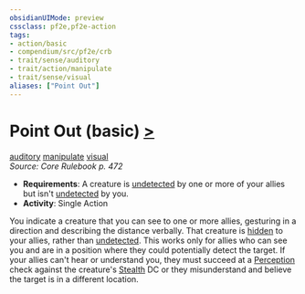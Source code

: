 ```yaml
---
obsidianUIMode: preview
cssclass: pf2e,pf2e-action
tags:
- action/basic
- compendium/src/pf2e/crb
- trait/sense/auditory
- trait/action/manipulate
- trait/sense/visual
aliases: ["Point Out"]
---
```

# Point Out (basic) [>](chapter-9-playing-the-game.md#Actions "Single Action")
[auditory](auditory.md)  [manipulate](manipulate.md)  [visual](visual.md)  
*Source: Core Rulebook p. 472*  


- **Requirements**: A creature is [undetected](conditions.md#Undetected) by one or more of your allies but isn't [undetected](conditions.md#Undetected) by you.
- **Activity**: Single Action

You indicate a creature that you can see to one or more allies, gesturing in a direction and describing the distance verbally. That creature is [hidden](conditions.md#Hidden) to your allies, rather than [undetected](conditions.md#Undetected). This works only for allies who can see you and are in a position where they could potentially detect the target. If your allies can't hear or understand you, they must succeed at a [Perception](../../compendium/skills.md#Perception) check against the creature's [Stealth](../../compendium/skills.md#Stealth) DC or they misunderstand and believe the target is in a different location.